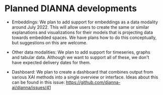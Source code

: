 # Planned DIANNA developments

- Embeddings: We plan to add support for embeddings as a data modality around July 2022. This will allow users to create the same or similar explanations and visualizations for their models that is projecting data towards embedded spaces. We have plans how to do this conceptually, but suggestions on this are welcome.

- Other data modalities: We plan to add support for timeseries, graphs and tabular data. Although we want to support all of these, we don't have expected delivery dates for them.

- Dashboard: We plan to create a dashboard that combines output from various XAI methods into a single overview or interface. Ideas about this can be found in this issue: https://github.com/dianna-ai/dianna/issues/41
